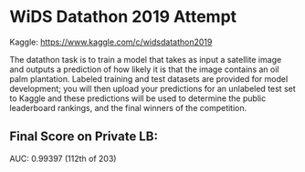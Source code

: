 # WiDS Datathon 2019 Attempt

Kaggle: https://www.kaggle.com/c/widsdatathon2019

The datathon task is to train a model that takes as input a satellite image and outputs a prediction of how likely it is that the image contains an oil palm plantation. Labeled training and test datasets are provided for model development; you will then upload your predictions for an unlabeled test set to Kaggle and these predictions will be used to determine the public leaderboard rankings, and the final winners of the competition.

## Final Score on Private LB:
AUC: 0.99397 (112th of 203)
